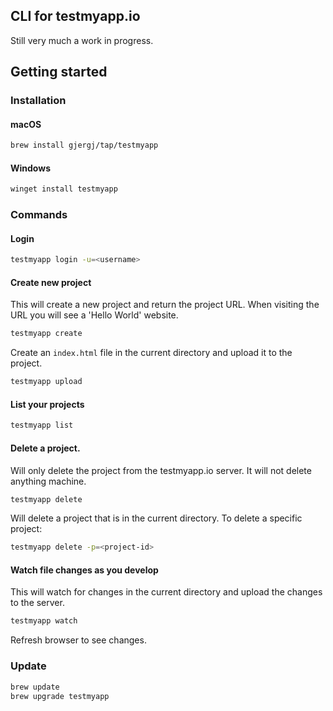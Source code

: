 ## CLI for testmyapp.io

Still very much a work in progress.

## Getting started

### Installation
#### macOS
```bash
brew install gjergj/tap/testmyapp
```

#### Windows
```bash
winget install testmyapp
```

### Commands
#### Login
```bash
testmyapp login -u=<username>
```

#### Create new project
This will create a new project and return the project URL. When visiting the URL you will see a 'Hello World' website.
```bash
testmyapp create
```
Create an `index.html` file in the current directory and upload it to the project.
```bash
testmyapp upload
```

#### List your projects
```bash
testmyapp list
```

#### Delete a project.
Will only delete the project from the testmyapp.io server. It will not delete anything machine.
```bash
testmyapp delete
```
Will delete a project that is in the current directory.
To delete a specific project:
```bash
testmyapp delete -p=<project-id>
```

#### Watch file changes as you develop
This will watch for changes in the current directory and upload the changes to the server.
```bash
testmyapp watch
```
Refresh browser to see changes.

### Update
```bash
brew update
brew upgrade testmyapp
```
